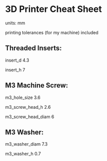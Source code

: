 # 3D Printer Cheat Sheet
units: mm

printing tolerances (for my machine) included

## Threaded Inserts:
insert_d 4.3

insert_h 7

## M3 Machine Screw:
m3_hole_size 3.6

m3_screw_head_h 2.6

m3_screw_head_diam 6

## M3 Washer:
m3_washer_diam 7.3

m3_washer_h 0.7
